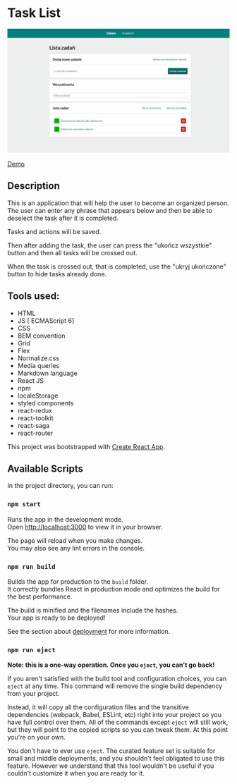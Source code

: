 # Task List
![App](https://github.com/Arkadiusz0809/Todo-list-react/blob/main/src/animation_todo.gif?raw=true)

[Demo](https://arkadiusz0809.github.io/Todo-list-react/)

Description
--

This is an application that will help the user to become an organized person. The user can enter any phrase that appears below and then be able to deselect the task after it is completed. 

Tasks and actions will be saved.

Then after adding the task, the user can press the "ukończ wszystkie" button and then all tasks will be crossed out.

When the task is crossed out, that is completed, use the "ukryj ukończone" button to hide tasks already done. 


Tools used:
--
- HTML
- JS [ ECMAScript 6]
- CSS
- BEM convention
- Grid
- Flex
- Normalize.css
- Media queries
- Markdown language
- React JS
- npm
- localeStorage
- styled components
- react-redux
- react-toolkit
- react-saga
- react-router

This project was bootstrapped with [Create React App](https://github.com/facebook/create-react-app).

## Available Scripts

In the project directory, you can run:

### `npm start`

Runs the app in the development mode.\
Open [http://localhost:3000](http://localhost:3000) to view it in your browser.

The page will reload when you make changes.\
You may also see any lint errors in the console.

### `npm run build`

Builds the app for production to the `build` folder.\
It correctly bundles React in production mode and optimizes the build for the best performance.

The build is minified and the filenames include the hashes.\
Your app is ready to be deployed!

See the section about [deployment](https://facebook.github.io/create-react-app/docs/deployment) for more information.

### `npm run eject`

**Note: this is a one-way operation. Once you `eject`, you can't go back!**

If you aren't satisfied with the build tool and configuration choices, you can `eject` at any time. This command will remove the single build dependency from your project.

Instead, it will copy all the configuration files and the transitive dependencies (webpack, Babel, ESLint, etc) right into your project so you have full control over them. All of the commands except `eject` will still work, but they will point to the copied scripts so you can tweak them. At this point you're on your own.

You don't have to ever use `eject`. The curated feature set is suitable for small and middle deployments, and you shouldn't feel obligated to use this feature. However we understand that this tool wouldn't be useful if you couldn't customize it when you are ready for it.

